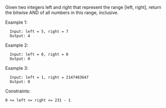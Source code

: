 Given two integers left and right that represent the range [left, right], return the bitwise AND of all numbers in this range, inclusive.

Example 1:
```
  Input: left = 5, right = 7
  Output: 4
```
Example 2:
```
  Input: left = 0, right = 0
  Output: 0
```
Example 3:
```
  Input: left = 1, right = 2147483647
  Output: 0
```

Constraints:
```
0 <= left <= right <= 231 - 1
```
